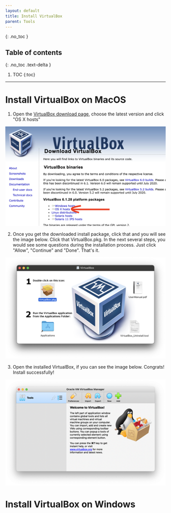 ```yaml
---
layout: default
title: Install VirtualBox
parent: Tools
---
```


{: .no_toc }

## Table of contents
{: .no_toc .text-delta }

1. TOC
{:toc}

---

# Install VirtualBox on MacOS

1. Open the [VirtualBox download page](https://www.virtualbox.org/wiki/Downloads), choose the latest version and click "OS X hosts"

![virtualbox_download_page](/assets/images/virtualbox_download_page.png)

2. Once you get the downloaded install package, click that and you will see the image below. Click that VirtualBox.pkg. In the next several steps, you would see some questions during the installation process. Just click "Allow", "Continue" and "Done". That's it.

![virtualbox_installing](/assets/images/virtualbox_installing.png)

3. Open the installed VirtualBox, if you can see the image below. Congrats! Install successfully!

![virtualbox_installing](/assets/images/virtualbox_homepage.png)


# Install VirtualBox on Windows
